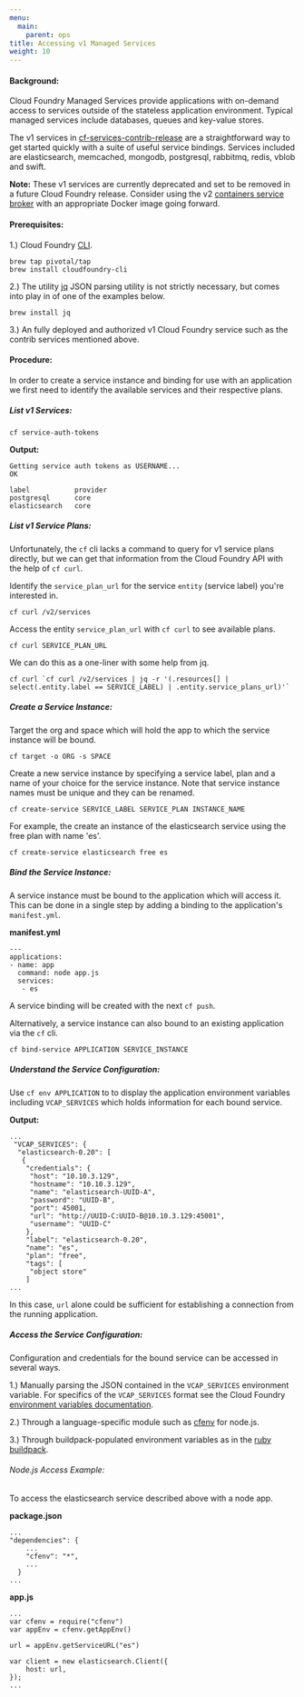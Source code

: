 ```yaml
---
menu:
  main:
    parent: ops
title: Accessing v1 Managed Services
weight: 10
---
```


#### Background:

Cloud Foundry Managed Services provide applications with on-demand access to services outside of the stateless application environment. Typical managed services include databases, queues and key-value stores. 

The v1 services in [cf-services-contrib-release](https://github.com/cloudfoundry-community/cf-services-contrib-release) are a straightforward way to get started quickly with a suite of useful service bindings. Services included are elasticsearch, memcached, mongodb, postgresql, rabbitmq, redis, vblob and swift.

**Note:** These v1 services are currently deprecated and set to be removed in a future Cloud Foundry release. Consider using the v2 [containers service broker](https://github.com/cf-platform-eng/cf-containers-broker) with an appropriate Docker image going forward.

#### Prerequisites:

1.) Cloud Foundry [CLI](https://github.com/cloudfoundry/cli).

	brew tap pivotal/tap
	brew install cloudfoundry-cli

2.) The utility [jq](http://stedolan.github.io/jq/) JSON parsing utility is not strictly necessary, but comes into play in of one of the examples below.

	brew install jq
	
3.) An fully deployed and authorized v1 Cloud Foundry service such as the contrib services mentioned above.

#### Procedure:

In order to create a service instance and binding for use with an application we first need to identify the available services and their respective plans.

##### List v1 Services:

	cf service-auth-tokens

**Output:**

	Getting service auth tokens as USERNAME...
	OK
	
	label           provider   
	postgresql      core   
	elasticsearch   core   

##### List v1 Service Plans:

Unfortunately, the `cf` cli lacks a command to query for v1 service plans directly, but we can get that information from the Cloud Foundry API with the help of `cf curl`.

Identify the `service_plan_url` for the service `entity` (service label) you're interested in.

	cf curl /v2/services
	
Access the entity `service_plan_url` with `cf curl` to see available plans.

	cf curl SERVICE_PLAN_URL

We can do this as a one-liner with some help from jq.
	
	cf curl `cf curl /v2/services | jq -r '(.resources[] | select(.entity.label == SERVICE_LABEL) | .entity.service_plans_url)'`

##### Create a Service Instance:

Target the org and space which will hold the app to which the service instance will be bound.

	cf target -o ORG -s SPACE

Create a new service instance by specifying a service label, plan and a name of your choice for the service instance. Note that service instance names must be unique and they can be renamed.

	cf create-service SERVICE_LABEL SERVICE_PLAN INSTANCE_NAME

For example, the create an instance of the elasticsearch service using the free plan with name 'es'.

	cf create-service elasticsearch free es
	
##### Bind the Service Instance:

A service instance must be bound to the application which will access it. This can be done in a single step by adding a binding to the application's `manifest.yml`. 

**manifest.yml**

	---
	applications:
	- name: app
	  command: node app.js
	  services:
	   - es

A service binding will be created with the next `cf push`.


Alternatively, a service instance can also bound to an existing application via the `cf` cli.

	cf bind-service APPLICATION SERVICE_INSTANCE

##### Understand the Service Configuration:

Use `cf env APPLICATION` to to display the application environment variables including `VCAP_SERVICES` which holds information for each bound service.

**Output:**

	...
	 "VCAP_SERVICES": {
	  "elasticsearch-0.20": [
	   {
	    "credentials": {
	     "host": "10.10.3.129",
	     "hostname": "10.10.3.129",
	     "name": "elasticsearch-UUID-A",
	     "password": "UUID-B",
	     "port": 45001,
	     "url": "http://UUID-C:UUID-B@10.10.3.129:45001",
	     "username": "UUID-C"
	    },
	    "label": "elasticsearch-0.20",
	    "name": "es",
	    "plan": "free",
	    "tags": [
	     "object store"
	    ]
	...

In this case, `url` alone could be sufficient for establishing a connection from the running application.
	
##### Access the Service Configuration:

Configuration and credentials for the bound service can be accessed in several ways.

1.) Manually parsing the JSON contained in the `VCAP_SERVICES` environment variable. For specifics of the `VCAP_SERVICES` format see the Cloud Foundry [environment variables documentation](http://docs.cloudfoundry.org/devguide/deploy-apps/environment-variable.html#VCAP-SERVICES).

2.) Through a language-specific module such as [cfenv](https://www.npmjs.org/package/cfenv) for node.js.

3.) Through buildpack-populated environment variables as in the [ruby buildpack](http://docs.cloudfoundry.org/buildpacks/ruby/ruby-service-bindings.html#vcap-services-defines-database-url).

###### Node.js Access Example:

To access the elasticsearch service described above with a node app.

**package.json**

 	...
	"dependencies": {
		...
	    "cfenv": "*",
	    ...
	  }
	...

**app.js**

	...
	var cfenv = require("cfenv")
	var appEnv = cfenv.getAppEnv()
	
	url = appEnv.getServiceURL("es")
	
	var client = new elasticsearch.Client({
		host: url,
	});
	...


